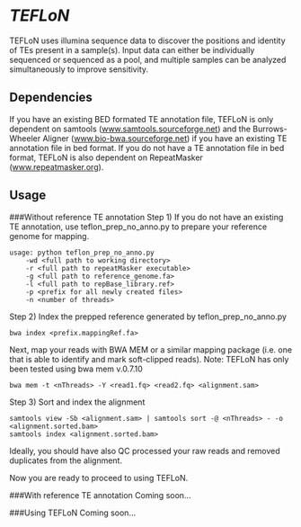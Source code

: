 *TEFLoN*
=======

TEFLoN uses illumina sequence data to discover the positions and identity of TEs present in a sample(s).
Input data can either be individually sequenced or sequenced as a pool, and multiple samples can be analyzed simultaneously to improve sensitivity.

## Dependencies

If you have an existing BED formated TE annotation file, TEFLoN is only dependent on samtools (www.samtools.sourceforge.net) and the Burrows-Wheeler Aligner (www.bio-bwa.sourceforge.net) if you have an existing TE annotation file in bed format.
If you do not have a TE annotation file in bed format, TEFLoN is also dependent on RepeatMasker (www.repeatmasker.org).

## Usage
###Without reference TE annotation
Step 1) If you do not have an existing TE annotation, use teflon_prep_no_anno.py to prepare your reference genome for mapping.

```
usage: python teflon_prep_no_anno.py 
    -wd <full path to working directory> 
    -r <full path to repeatMasker executable> 
    -g <full path to reference_genome.fa>
    -l <full path to repBase_library.ref>
    -p <prefix for all newly created files>
    -n <number of threads>
```

Step 2) Index the prepped reference generated by teflon_prep_no_anno.py
```
bwa index <prefix.mappingRef.fa>
```
Next, map your reads with BWA MEM or a similar mapping package (i.e. one that is able to identify and mark soft-clipped reads).
Note: TEFLoN has only been tested using bwa mem v.0.7.10
```
bwa mem -t <nThreads> -Y <read1.fq> <read2.fq> <alignment.sam>
```
Step 3) Sort and index the alignment
```
samtools view -Sb <alignment.sam> | samtools sort -@ <nThreads> - -o <alignment.sorted.bam>
samtools index <alignment.sorted.bam>
```
Ideally, you should have also QC processed your raw reads and removed duplicates from the alignment.

Now you are ready to proceed to using TEFLoN.

###With reference TE annotation
Coming soon...

###Using TEFLoN
Coming soon...




